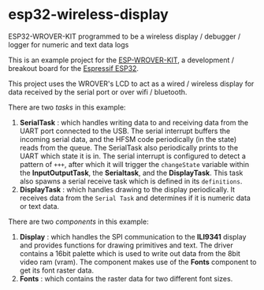 # esp32-wireless-display
ESP32-WROVER-KIT programmed to be a wireless display / debugger / logger for numeric and text data logs

This is an example project for the 
[ESP-WROVER-KIT](https://www.adafruit.com/product/3384), 
a development / breakout board for the 
[Espressif ESP32](https://espressif.com/en/products/hardware/esp32/overview).

This project uses the WROVER's LCD to act as a wired / wireless display for data
received by the serial port or over wifi / bluetooth.

There are two *tasks* in this example:

1. **SerialTask** : which handles writing data to and receiving data from 
   the UART port connected to the USB. The serial interrupt buffers the 
   incoming serial data, and the HFSM code periodically (in the state) 
   reads from the queue. The SerialTask also periodically prints to the 
   UART which state it is in. The serial interrupt is configured to detect
   a pattern of `+++`, after which it will trigger the `changeState` variable 
   within the **InputOutputTask**, the **Serialtask**, and the **DisplayTask**.
   This task also spawns a serial receive task which is defined in its `definitions`.
2. **DisplayTask** : which handles drawing to the display periodically. 
   It receives data from the `Serial Task` and determines if it is numeric
   data or text data.
   
There are two *components* in this example:

1. **Display** : which handles the SPI communication to the **ILI9341** display
   and provides functions for drawing primitives and text. The driver contains 
   a 16bit palette which is used to write out data from the 8bit video ram (vram).
   The component makes use of the **Fonts** component to get its font raster data.
2. **Fonts** : which contains the raster data for two different font sizes.
